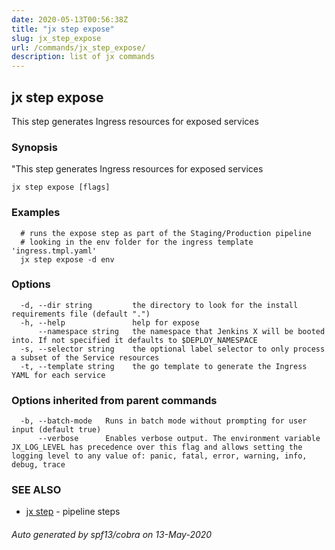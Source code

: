 ```yaml
---
date: 2020-05-13T00:56:38Z
title: "jx step expose"
slug: jx_step_expose
url: /commands/jx_step_expose/
description: list of jx commands
---
```

## jx step expose

This step generates Ingress resources for exposed services

### Synopsis

"This step generates Ingress resources for exposed services

```
jx step expose [flags]
```

### Examples

```
  # runs the expose step as part of the Staging/Production pipeline
  # looking in the env folder for the ingress template 'ingress.tmpl.yaml'
  jx step expose -d env
```

### Options

```
  -d, --dir string         the directory to look for the install requirements file (default ".")
  -h, --help               help for expose
      --namespace string   the namespace that Jenkins X will be booted into. If not specified it defaults to $DEPLOY_NAMESPACE
  -s, --selector string    the optional label selector to only process a subset of the Service resources
  -t, --template string    the go template to generate the Ingress YAML for each service
```

### Options inherited from parent commands

```
  -b, --batch-mode   Runs in batch mode without prompting for user input (default true)
      --verbose      Enables verbose output. The environment variable JX_LOG_LEVEL has precedence over this flag and allows setting the logging level to any value of: panic, fatal, error, warning, info, debug, trace
```

### SEE ALSO

* [jx step](/commands/jx_step/)	 - pipeline steps

###### Auto generated by spf13/cobra on 13-May-2020
